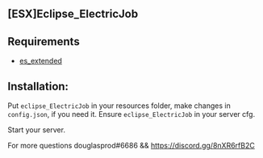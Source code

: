 ## [ESX]Eclipse_ElectricJob

## Requirements
- [es_extended](https://github.com/esx-framework/es_extended/tree/v1-final)

## Installation:
Put `eclipse_ElectricJob` in your resources folder, make changes in `config.json`, if you need it.
Ensure `eclipse_ElectricJob` in your server cfg.

Start your server.

For more questions douglasprod#6686 && https://discord.gg/8nXR6rfB2C





